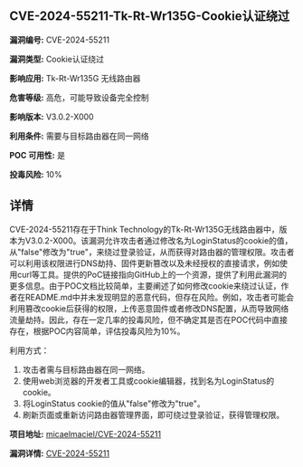 ## CVE-2024-55211-Tk-Rt-Wr135G-Cookie认证绕过

**漏洞编号:** CVE-2024-55211

**漏洞类型:** Cookie认证绕过

**影响应用:** Tk-Rt-Wr135G 无线路由器

**危害等级:** 高危，可能导致设备完全控制

**影响版本:** V3.0.2-X000

**利用条件:** 需要与目标路由器在同一网络

**POC 可用性:** 是

**投毒风险:** 10%

## 详情

CVE-2024-55211存在于Think Technology的Tk-Rt-Wr135G无线路由器中，版本为V3.0.2-X000。该漏洞允许攻击者通过修改名为LoginStatus的cookie的值，从"false"修改为"true"，来绕过登录验证，从而获得对路由器的管理权限。攻击者可以利用该权限进行DNS劫持、固件更新篡改以及未经授权的直接请求，例如使用curl等工具。提供的PoC链接指向GitHub上的一个资源，提供了利用此漏洞的更多信息。由于POC文档比较简单，主要阐述了如何修改cookie来绕过认证，作者在README.md中并未发现明显的恶意代码，但存在风险。例如，攻击者可能会利用篡改cookie后获得的权限，上传恶意固件或者修改DNS配置，从而导致网络流量劫持。因此，存在一定几率的投毒风险，但不确定其是否在POC代码中直接存在，根据POC内容简单，评估投毒风险为10%。

利用方式：
1. 攻击者需与目标路由器在同一网络。
2. 使用web浏览器的开发者工具或cookie编辑器，找到名为LoginStatus的cookie。
3. 将LoginStatus cookie的值从"false"修改为"true"。
4. 刷新页面或重新访问路由器管理界面，即可绕过登录验证，获得管理权限。

**项目地址:** [micaelmaciel/CVE-2024-55211](https://github.com/micaelmaciel/CVE-2024-55211)

**漏洞详情:** [CVE-2024-55211](https://nvd.nist.gov/vuln/detail/CVE-2024-55211)